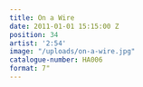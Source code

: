 ```yaml
---
title: On a Wire
date: 2011-01-01 15:15:00 Z
position: 34
artist: '2:54'
image: "/uploads/on-a-wire.jpg"
catalogue-number: HA006
format: 7"
---
```


